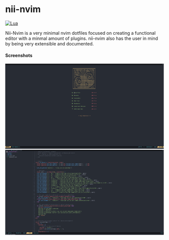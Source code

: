 # nii-nvim
[![Lua](https://img.shields.io/badge/Made%20With-Lua-2C2D72?style=for-the-badge&logo=lua&logoColor=white)]()

Nii-Nvim is a very minimal nvim dotfiles focused on creating a functional editor with a minmal amount of plugins. nii-nvim also has the user in mind by being very extensible and documented.

#### Screenshots
![Dashboard](img/scrot-1.png)
![Code](img/scrot-2.png)

